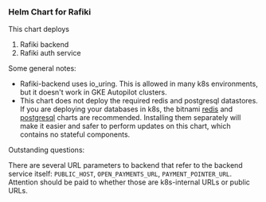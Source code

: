 ### Helm Chart for Rafiki

This chart deploys

1. Rafiki backend
2. Rafiki auth service

Some general notes:

* Rafiki-backend uses io_uring. This is allowed in many k8s environments, but it doesn't work in GKE Autopilot clusters.
* This chart does not deploy the required redis and postgresql datastores. If you are deploying your databases in k8s, the bitnami [redis](https://github.com/bitnami/charts/tree/main/bitnami/redis) and [postgresql](https://github.com/bitnami/charts/tree/main/bitnami/postgresql) charts are recommended. Installing them separately will make it easier and safer to perform updates on this chart, which contains no stateful components.

Outstanding questions:

There are several URL parameters to backend that refer to the backend service itself: `PUBLIC_HOST`, `OPEN_PAYMENTS_URL`, `PAYMENT_POINTER_URL`. Attention should be paid to whether those are k8s-internal URLs or public URLs.
